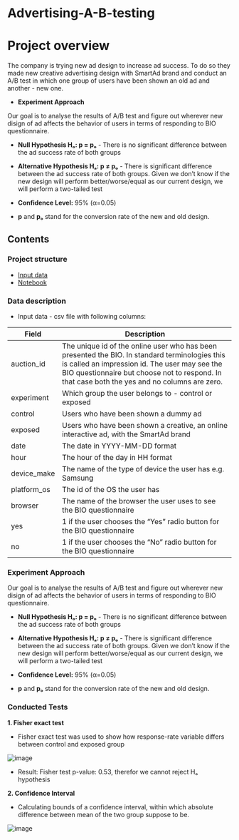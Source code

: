 # Advertising-A-B-testing


# Project overview

The company is trying new ad design to increase ad success.
To do so they made new creative advertising design with SmartAd brand and conduct an A/B test in which one group of users have been shown an old ad and another - new one.

- **Experiment Approach**

Our goal is to analyse the results of A/B test and figure out wherever new disign of ad affects the behavior of users in terms of responding to BIO questionnaire.

- **Null Hypothesis Hₒ: p = pₒ** - There is no significant difference between the ad success rate of both groups


- **Alternative Hypothesis Hₐ: p ≠ pₒ** - There is significant difference between the ad success rate of both groups.
Given we don’t know if the new design will perform better/worse/equal as our current design, we will perform a two-tailed test


- **Confidence Level:** 95% (α=0.05)


- **p** and **pₒ** stand for the conversion rate of the new and old design.

## Contents

### Project structure
- [Input data](https://github.com/LtvnSergey/Advertising-A-B-Testing/tree/main/data)
- [Notebook](https://github.com/LtvnSergey/Advertising-A-B-Testing/blob/main/notebooks/Advertising-A-B-Testing.ipynb)


### Data description
- Input data - csv file with following columns:

| Field  |Description  |
|--------|--------------|
| auction_id  | The unique id of the online user who has been presented the BIO. In standard terminologies this is called an impression id. The user may see the BIO questionnaire but choose not to respond. In that case both the yes and no columns are zero. |
| experiment | Which group the user belongs to - control or exposed |
| control | Users who have been shown a dummy ad |
| exposed | Users who have been shown a creative, an online interactive ad, with the SmartAd brand |
| date | The date in YYYY-MM-DD format |
| hour | The hour of the day in HH format |
| device_make | The name of the type of device the user has e.g. Samsung |
| platform_os | The id of the OS the user has |
| browser | The name of the browser the user uses to see the BIO questionnaire |
| yes | 1 if the user chooses the “Yes” radio button for the BIO questionnaire |
| no | 1 if the user chooses the “No” radio button for the BIO questionnaire |


### Experiment Approach

Our goal is to analyse the results of A/B test and figure out wherever new disign of ad affects the behavior of users in terms of responding to BIO questionnaire.

- **Null Hypothesis Hₒ: p = pₒ** - There is no significant difference between the ad success rate of both groups


- **Alternative Hypothesis Hₐ: p ≠ pₒ** - There is significant difference between the ad success rate of both groups.
Given we don’t know if the new design will perform better/worse/equal as our current design, we will perform a two-tailed test


- **Confidence Level:** 95% (α=0.05)


- **p** and **pₒ** stand for the conversion rate of the new and old design.

### Conducted Tests

**1. Fisher exact test**

- Fisher exact test was used to show how response-rate variable differs between control and exposed group

![image](https://user-images.githubusercontent.com/35038779/210568945-e3cfb2eb-a1a7-4392-89c6-56e39ccd42b2.png)

- Result: Fisher test p-value: 0.53, therefor we cannot reject Hₒ hypothesis


**2. Confidence Interval**

- Calculating bounds of a confidence interval, within which absolute difference between mean of the two group suppose to be. 

![image](https://user-images.githubusercontent.com/35038779/210570014-6127b388-6821-4314-80a0-c5b23d2fd900.png)




